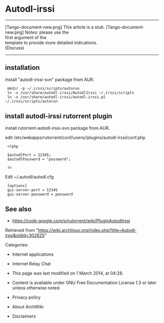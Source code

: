 Autodl-irssi
============

  ------------------------ ------------------------ ------------------------
  [Tango-document-new.png] This article is a stub.  [Tango-document-new.png]
                           Notes: please use the    
                           first argument of the    
                           template to provide more 
                           detailed indications.    
                           (Discuss)                
  ------------------------ ------------------------ ------------------------

installation
------------

install "autodl-irssi-svn" package from AUR.

     mkdir -p ~/.irssi/scripts/autorun
     ln -s /usr/share/autodl-irssi/AutodlIrssi ~/.irssi/scripts
     ln -s /usr/share/autodl-irssi/autodl-irssi.pl ~/.irssi/scripts/autorun

install autodl-irssi rutorrent plugin
-------------------------------------

install rutorrent-autodl-irssi-svn package from AUR.

edit
/etc/webapps/rutorrent/conf/users/<user>/plugins/autodl-irssi/conf.php

     <?php
     
     $autodlPort = 12345;
     $autodlPassword = "password";
     
     ?>

Edit ~/.autodl/autodl.cfg

     [options]
     gui-server-port = 12345
     gui-server-password = password

See also
--------

-   https://code.google.com/p/rutorrent/wiki/PluginAutodlirssi

Retrieved from
"https://wiki.archlinux.org/index.php?title=Autodl-irssi&oldid=302625"

Categories:

-   Internet applications
-   Internet Relay Chat

-   This page was last modified on 1 March 2014, at 04:28.
-   Content is available under GNU Free Documentation License 1.3 or
    later unless otherwise noted.
-   Privacy policy
-   About ArchWiki
-   Disclaimers
